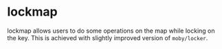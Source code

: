 # lockmap

lockmap allows users to do some operations on the map while locking on the key. This is achieved with slightly improved version of `moby/locker`.
